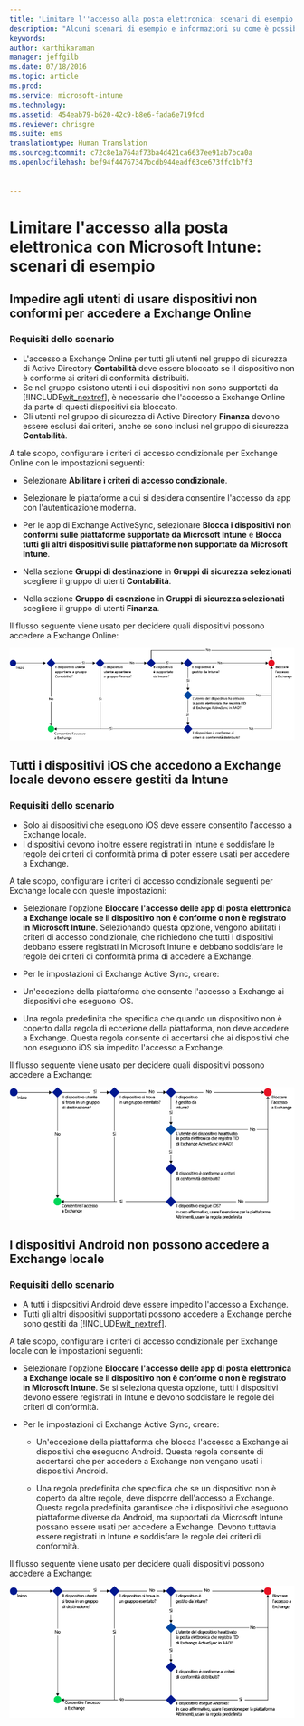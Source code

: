 ```yaml
---
title: 'Limitare l''accesso alla posta elettronica: scenari di esempio | Microsoft Intune'
description: "Alcuni scenari di esempio e informazioni su come è possibile implementarli con l'accesso condizionale."
keywords: 
author: karthikaraman
manager: jeffgilb
ms.date: 07/18/2016
ms.topic: article
ms.prod: 
ms.service: microsoft-intune
ms.technology: 
ms.assetid: 454eab79-b620-42c9-b8e6-fada6e719fcd
ms.reviewer: chrisgre
ms.suite: ems
translationtype: Human Translation
ms.sourcegitcommit: c72c8e1a764af73ba4d421ca6637ee91ab7bca0a
ms.openlocfilehash: bef94f44767347bcdb944eadf63ce673ffc1b7f3


---
```


# Limitare l'accesso alla posta elettronica con Microsoft Intune: scenari di esempio

## Impedire agli utenti di usare dispositivi non conformi per accedere a Exchange Online
### Requisiti dello scenario
- L'accesso a Exchange Online per tutti gli utenti nel gruppo di sicurezza di Active Directory **Contabilità** deve essere bloccato se il dispositivo non è conforme ai criteri di conformità distribuiti.
- Se nel gruppo esistono utenti i cui dispositivi non sono supportati da [!INCLUDE[wit_nextref](../includes/wit_nextref_md.md)], è necessario che l'accesso a Exchange Online da parte di questi dispositivi sia bloccato.
- Gli utenti nel gruppo di sicurezza di Active Directory **Finanza** devono essere esclusi dai criteri, anche se sono inclusi nel gruppo di sicurezza **Contabilità**.

A tale scopo, configurare i criteri di accesso condizionale per Exchange Online con le impostazioni seguenti:

-   Selezionare **Abilitare i criteri di accesso condizionale**.

- Selezionare le piattaforme a cui si desidera consentire l'accesso da app con l'autenticazione moderna.
- Per le app di Exchange ActiveSync, selezionare **Blocca i dispositivi non conformi sulle piattaforme supportate da Microsoft Intune** e **Blocca tutti gli altri dispositivi sulle piattaforme non supportate da Microsoft Intune**.
-   Nella sezione **Gruppi di destinazione** in **Gruppi di sicurezza selezionati** scegliere il gruppo di utenti **Contabilità**.

-   Nella sezione **Gruppo di esenzione** in **Gruppi di sicurezza selezionati** scegliere il gruppo di utenti **Finanza**.


Il flusso seguente viene usato per decidere quali dispositivi possono accedere a Exchange Online:

![Flusso di accesso dei dispositivi](./media/ConditionalAccess8-5.png)

## Tutti i dispositivi iOS che accedono a Exchange locale devono essere gestiti da Intune
### Requisiti dello scenario
- Solo ai dispositivi che eseguono iOS deve essere consentito l'accesso a Exchange locale.
- I dispositivi devono inoltre essere registrati in Intune e soddisfare le regole dei criteri di conformità prima di poter essere usati per accedere a Exchange.

A tale scopo, configurare i criteri di accesso condizionale seguenti per Exchange locale con queste impostazioni:

-   Selezionare l'opzione **Bloccare l'accesso delle app di posta elettronica a Exchange locale se il dispositivo non è conforme o non è registrato in Microsoft Intune**. Selezionando questa opzione, vengono abilitati i criteri di accesso condizionale, che richiedono che tutti i dispositivi debbano essere registrati in Microsoft Intune e debbano soddisfare le regole dei criteri di conformità prima di accedere a Exchange.

-   Per le impostazioni di Exchange Active Sync, creare:

  -   Un'eccezione della piattaforma che consente l'accesso a Exchange ai dispositivi che eseguono iOS.   

  -   Una regola predefinita che specifica che quando un dispositivo non è coperto dalla regola di eccezione della piattaforma, non deve accedere a Exchange. Questa regola consente di accertarsi che ai dispositivi che non eseguono iOS sia impedito l'accesso a Exchange.

Il flusso seguente viene usato per decidere quali dispositivi possono accedere a Exchange:

![Flusso di accesso dei dispositivi](./media/ConditionalAccess8-3.png)

## I dispositivi Android non possono accedere a Exchange locale
### Requisiti dello scenario
- A tutti i dispositivi Android deve essere impedito l'accesso a Exchange.
- Tutti gli altri dispositivi supportati possono accedere a Exchange perché sono gestiti da [!INCLUDE[wit_nextref](../includes/wit_nextref_md.md)].

A tale scopo, configurare i criteri di accesso condizionale per Exchange locale con le impostazioni seguenti:

-   Selezionare l'opzione **Bloccare l'accesso delle app di posta elettronica a Exchange locale se il dispositivo non è conforme o non è registrato in Microsoft Intune**. Se si seleziona questa opzione, tutti i dispositivi devono essere registrati in Intune e devono soddisfare le regole dei criteri di conformità.

- Per le impostazioni di Exchange Active Sync, creare:
  -   Un'eccezione della piattaforma che blocca l'accesso a Exchange ai dispositivi che eseguono Android. Questa regola consente di accertarsi che per accedere a Exchange non vengano usati i dispositivi Android.

  -   Una regola predefinita che specifica che se un dispositivo non è coperto da altre regole, deve disporre dell'accesso a Exchange. Questa regola predefinita garantisce che i dispositivi che eseguono piattaforme diverse da Android, ma supportati da Microsoft Intune possano essere usati per accedere a Exchange. Devono tuttavia essere registrati in Intune e soddisfare le regole dei criteri di conformità.

Il flusso seguente viene usato per decidere quali dispositivi possono accedere a Exchange:

![Flusso di accesso dei dispositivi](./media/ConditionalAccess8-4.png)



<!--HONumber=Jul16_HO3-->


